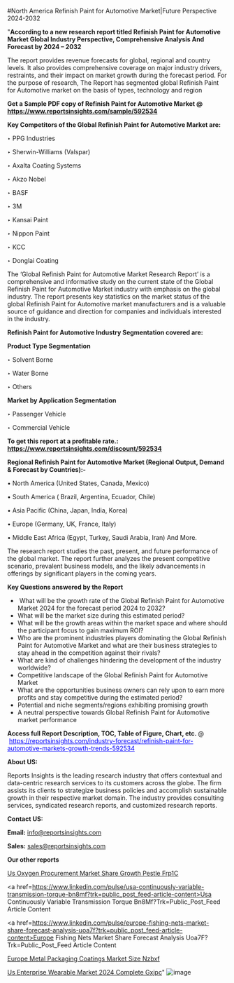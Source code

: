#North America Refinish Paint for Automotive Market|Future Perspective 2024-2032

"<strong>According to a new research report titled Refinish Paint for Automotive Market Global Industry Perspective, Comprehensive Analysis And Forecast by 2024 – 2032</strong>

The report provides revenue forecasts for global, regional and country levels. It also provides comprehensive coverage on major industry drivers, restraints, and their impact on market growth during the forecast period. For the purpose of research, The Report has segmented global Refinish Paint for Automotive market on the basis of types, technology and region

<strong>Get a Sample PDF copy of Refinish Paint for Automotive Market </strong><strong>@<a href=https://www.reportsinsights.com/sample/592534 style=color:#0000ff;> https://www.reportsinsights.com/sample/592534</a></strong></font>

<strong>Key Competitors of the Global Refinish Paint for Automotive Market are:</strong>

‣ PPG Industries

‣ Sherwin-Williams (Valspar)

‣ Axalta Coating Systems

‣ Akzo Nobel

‣ BASF

‣ 3M

‣ Kansai Paint

‣ Nippon Paint

‣ KCC

‣ Donglai Coating

The ‘Global Refinish Paint for Automotive Market Research Report’ is a comprehensive and informative study on the current state of the Global Refinish Paint for Automotive Market industry with emphasis on the global industry. The report presents key statistics on the market status of the global Refinish Paint for Automotive market manufacturers and is a valuable source of guidance and direction for companies and individuals interested in the industry.

<strong>Refinish Paint for Automotive Industry Segmentation covered are:</strong>

<strong>Product Type Segmentation</strong>

‣    Solvent Borne

‣ Water Borne

‣ Others

<strong>Market by Application Segmentation</strong>

‣   Passenger Vehicle

‣ Commercial Vehicle

<strong>To get this report at a profitable rate.: <a href=https://www.reportsinsights.com/discount/592534 style=color:#0000ff;>https://www.reportsinsights.com/discount/592534</a></strong></font>

<strong>Regional Refinish Paint for Automotive Market (Regional Output, Demand &amp; Forecast by Countries):-</strong>

• North America (United States, Canada, Mexico)

• South America ( Brazil, Argentina, Ecuador, Chile)

• Asia Pacific (China, Japan, India, Korea)

• Europe (Germany, UK, France, Italy)

• Middle East Africa (Egypt, Turkey, Saudi Arabia, Iran) And More.

The research report studies the past, present, and future performance of the global market. The report further analyzes the present competitive scenario, prevalent business models, and the likely advancements in offerings by significant players in the coming years.

<strong>Key Questions answered by the Report</strong>
<ul>
  <li> What will be the growth rate of the Global Refinish Paint for Automotive Market 2024 for the forecast period 2024 to 2032?</li>
  <li>What will be the market size during this estimated period?</li>
  <li>What will be the growth areas within the market space and where should the participant focus to gain maximum ROI?</li>
  <li>Who are the prominent industries players dominating the Global Refinish Paint for Automotive Market and what are their business strategies to stay ahead in the competition against their rivals?</li>
  <li>What are kind of challenges hindering the development of the industry worldwide?</li>
  <li>Competitive landscape of the Global Refinish Paint for Automotive Market</li>
  <li>What are the opportunities business owners can rely upon to earn more profits and stay competitive during the estimated period?</li>
  <li>Potential and niche segments/regions exhibiting promising growth</li>
  <li>A neutral perspective towards Global Refinish Paint for Automotive market performance</li>
</ul>
<strong>Access full Report Description, TOC, Table of Figure, Chart, etc. </strong>@  <a href=https://reportsinsights.com/industry-forecast/refinish-paint-for-automotive-markets-growth-trends-592534 style=color:#0000ff;>https://reportsinsights.com/industry-forecast/refinish-paint-for-automotive-markets-growth-trends-592534</a></font>

<strong><strong>About US</strong>:</strong>

Reports Insights is the leading research industry that offers contextual and data-centric research services to its customers across the globe. The firm assists its clients to strategize business policies and accomplish sustainable growth in their respective market domain. The industry provides consulting services, syndicated research reports, and customized research reports.

<strong>Contact US:</strong>

<p class=""""><b>Email:</b> <a href=mailto:info@reportsinsights.com>info@reportsinsights.com</a></p>
<p class=""""><b>Sales:</b> <a href=mailto:sales@reportsinsights.com>sales@reportsinsights.com</a></p>

<strong>Our other reports</strong>

<a href=https://www.linkedin.com/pulse/us-oxygen-procurement-market-share-growth-pestle-frp1c/>Us Oxygen Procurement Market Share Growth Pestle Frp1C</a>

<a href=https://www.linkedin.com/pulse/usa-continuously-variable-transmission-torque-bn8mf?trk=public_post_feed-article-content>Usa Continuously Variable Transmission Torque Bn8Mf?Trk=Public_Post_Feed Article Content</a>

<a href=https://www.linkedin.com/pulse/europe-fishing-nets-market-share-forecast-analysis-uoa7f?trk=public_post_feed-article-content>Europe Fishing Nets Market Share Forecast Analysis Uoa7F?Trk=Public_Post_Feed Article Content</a>

<a href=https://www.linkedin.com/pulse/europe-metal-packaging-coatings-market-size-nzbxf/>Europe Metal Packaging Coatings Market Size Nzbxf</a>

<a href=https://www.linkedin.com/pulse/us-enterprise-wearable-market-2024-complete-gxjpc/>Us Enterprise Wearable Market 2024 Complete Gxjpc</a>"
![image](https://github.com/ahaan12367/RIMarket24/assets/158471582/1d8a576c-c5b0-4287-af59-9c7701f59589)
